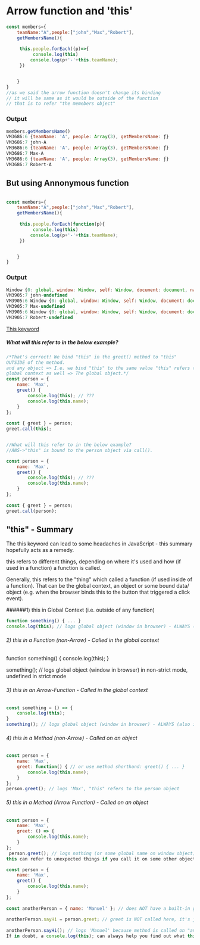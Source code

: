 # Arrow function and 'this'

```js
const members={
    teamName:"A",people:["john","Max","Robert"],
    getMembersName(){
       
     this.people.forEach((p)=>{
          console.log(this)
         console.log(p+'-'+this.teamName);
     })


    }
} 
//as we said the arrow function doesn't change its binding
// it will be same as it would be outside of the function 
// that is to refer "the memebers object"
```

### Output
```js
members.getMembersName()
VM3686:6 {teamName: 'A', people: Array(3), getMembersName: ƒ}
VM3686:7 john-A
VM3686:6 {teamName: 'A', people: Array(3), getMembersName: ƒ}
VM3686:7 Max-A
VM3686:6 {teamName: 'A', people: Array(3), getMembersName: ƒ}
VM3686:7 Robert-A
```

## But using Annonymous function

```js

const members={
    teamName:"A",people:["john","Max","Robert"],
    getMembersName(){
       
     this.people.forEach(function(p){
          console.log(this)
         console.log(p+'-'+this.teamName);
     })


    }
}   

```

### Output
```js
Window {0: global, window: Window, self: Window, document: document, name: '', location: Location, …}
VM3905:7 john-undefined
VM3905:6 Window {0: global, window: Window, self: Window, document: document, name: '', location: Location, …}
VM3905:7 Max-undefined
VM3905:6 Window {0: global, window: Window, self: Window, document: document, name: '', location: Location, …}
VM3905:7 Robert-undefined
```
[This keyword](ThisKeyword.md)

##### What will this refer to in the below example?
```js
/*That's correct! We bind "this" in the greet() method to "this" 
OUTSIDE of the method.
and any object => I.e. we bind "this" to the same value "this" refers to the in the 
global context as well => The global object.*/
const person = {
    name: 'Max',
    greet() {
        console.log(this); // ???
        console.log(this.name);
    }
};
 
const { greet } = person;
greet.call(this);

```

```js

//What will this refer to in the below example?
//ANS->"this" is bound to the person object via call().

const person = {
    name: 'Max',
    greet() {
        console.log(this); // ???
        console.log(this.name);
    }
};
 
const { greet } = person;
greet.call(person);

```


## "this" - Summary
The this keyword can lead to some headaches in JavaScript - this summary hopefully acts as a remedy.

this refers to different things, depending on where it's used and how (if used in a function) a function is called.

Generally, this refers to the "thing" which called a function (if used inside of a function). That can be the global context, an object or some bound data/ object (e.g. when the browser binds this to the button that triggered a click event).

######1) this in Global Context (i.e. outside of any function)

```js 
function something() { ... }
console.log(this); // logs global object (window in browser) - ALWAYS (also in strict mode! 
```
###### 2) this in a Function (non-Arrow) - Called in the global context

function something() { 
    console.log(this);
}
 
something(); // logs global object (window in browser) in non-strict mode, undefined in strict mode
###### 3) this in an Arrow-Function - Called in the global context
```js
const something = () => { 
    console.log(this);
}
something(); // logs global object (window in browser) - ALWAYS (also in strict mode)!
 ```
###### 4) this in a Method (non-Arrow) - Called on an object
```js
const person = { 
    name: 'Max',
    greet: function() { // or use method shorthand: greet() { ... }
        console.log(this.name);
    }
};
person.greet(); // logs 'Max', "this" refers to the person object
```
###### 5) this in a Method (Arrow Function) - Called on an object
```js
const person = { 
    name: 'Max',
    greet: () => {
        console.log(this.name);
    }
};
 person.greet(); // logs nothing (or some global name on window object), "this" refers to global (window) object, even in strict mode
this can refer to unexpected things if you call it on some other object, e.g.:

const person = { 
    name: 'Max',
    greet() {
        console.log(this.name);
    }
};
 
const anotherPerson = { name: 'Manuel' }; // does NOT have a built-in greet method!
 
anotherPerson.sayHi = person.greet; // greet is NOT called here, it's just assigned to a new property/ method on the "anotherPerson" object
 
anotherPerson.sayHi(); // logs 'Manuel' because method is called on "anotherPerson" object => "this" refers to the "thing" which called it
If in doubt, a console.log(this); can always help you find out what this is referring to at the moment!
```